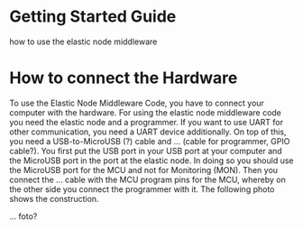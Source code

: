 # Getting Started Guide

how to use the elastic node middleware

# How to connect the Hardware

To use the Elastic Node Middleware Code, you have to connect your computer with the hardware.
For using the elastic node middleware code you need the elastic node and a programmer.
If you want to use UART for other communication, you need a UART device additionally.
On top of this, you need a USB-to-MicroUSB (?) cable and ... (cable for programmer, GPIO cable?).
You first put the USB port in your USB port at your computer and the MicroUSB port in the port at the elastic node.
In doing so you should use the MicroUSB port for the MCU and not for Monitoring (MON).
Then you connect the ... cable with the MCU program pins for the MCU, whereby on the other side you connect the programmer with it.
The following photo shows the construction.

... foto?

